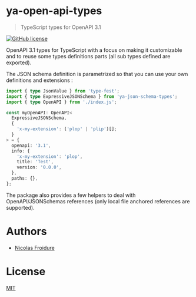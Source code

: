 [//]: # ( )
[//]: # (This file is automatically generated by a `metapak`)
[//]: # (module. Do not change it  except between the)
[//]: # (`content:start/end` flags, your changes would)
[//]: # (be overridden.)
[//]: # ( )
# ya-open-api-types
> TypeScript types for OpenAPI 3.1

[![GitHub license](https://img.shields.io/badge/license-MIT-blue.svg)](https://github.com/nfroidure/ya-open-api-types/blob/main/LICENSE)


[//]: # (::contents:start)

OpenAPI 3.1 types for TypeScript with a focus on making it customizable and to
reuse some types definitions parts (all sub types defined are exported).

The JSON schema definition is parametrized so that you can use your own
definitions and extensions :

```ts
import { type JsonValue } from 'type-fest';
import { type ExpressiveJSONSchema } from 'ya-json-schema-types';
import { type OpenAPI } from './index.js';

const myOpenAPI: OpenAPI<
  ExpressiveJSONSchema,
  {
    'x-my-extension': ('plop' | 'plip')[];
  }
> = {
  openapi: '3.1',
  info: {
    'x-my-extension': 'plop',
    title: 'Test',
    version: '0.0.0',
  },
  paths: {},
};
```

The package also provides a few helpers to deal with OpenAPI/JSONSchemas
references (only local file anchored references are supported).

[//]: # (::contents:end)

# Authors
- [Nicolas Froidure](http://insertafter.com/en/index.html)

# License
[MIT](https://github.com/nfroidure/ya-open-api-types/blob/main/LICENSE)
